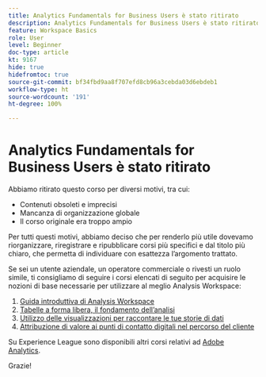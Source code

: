 ```yaml
---
title: Analytics Fundamentals for Business Users è stato ritirato
description: Analytics Fundamentals for Business Users è stato ritirato per diversi motivi.
feature: Workspace Basics
role: User
level: Beginner
doc-type: article
kt: 9167
hide: true
hidefromtoc: true
source-git-commit: bf34fbd9aa8f707efd8cb96a3cebda03d6ebdeb1
workflow-type: ht
source-wordcount: '191'
ht-degree: 100%

---
```



# Analytics Fundamentals for Business Users è stato ritirato

Abbiamo ritirato questo corso per diversi motivi, tra cui:

* Contenuti obsoleti e imprecisi
* Mancanza di organizzazione globale
* Il corso originale era troppo ampio

Per tutti questi motivi, abbiamo deciso che per renderlo più utile dovevamo riorganizzare, riregistrare e ripubblicare corsi più specifici e dal titolo più chiaro, che permetta di individuare con esattezza l’argomento trattato.

Se sei un utente aziendale, un operatore commerciale o rivesti un ruolo simile, ti consigliamo di seguire i corsi elencati di seguito per acquisire le nozioni di base necessarie per utilizzare al meglio Analysis Workspace:

1. [Guida introduttiva di Analysis Workspace](https://experienceleague.adobe.com/?recommended=Analytics-U-1-2020.1.workspace&amp;lang=it)
1. [Tabelle a forma libera, il fondamento dell’analisi](https://experienceleague.adobe.com/?recommended=Analytics-U-1-2020.3)
1. [Utilizzo delle visualizzazioni per raccontare le tue storie di dati](https://experienceleague.adobe.com/?recommended=Analytics-U-1-2021.1.visualizations&amp;lang=it)
1. [Attribuzione di valore ai punti di contatto digitali nel percorso del cliente](https://experienceleague.adobe.com/?recommended=Analytics-U-1-2020.2&amp;lang=it)

Su Experience League sono disponibili altri corsi relativi ad [Adobe Analytics](https://experienceleague.adobe.com/?recommended=Analytics-U-1-2020.1.workspace&amp;lang=it).

Grazie!